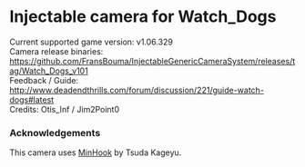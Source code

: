 Injectable camera for Watch_Dogs
============================

Current supported game version: v1.06.329  
Camera release binaries: https://github.com/FransBouma/InjectableGenericCameraSystem/releases/tag/Watch_Dogs_v101  
Feedback / Guide: http://www.deadendthrills.com/forum/discussion/221/guide-watch-dogs#latest  
Credits: Otis_Inf / Jim2Point0  

### Acknowledgements
This camera uses [MinHook](https://github.com/TsudaKageyu/minhook) by Tsuda Kageyu.
